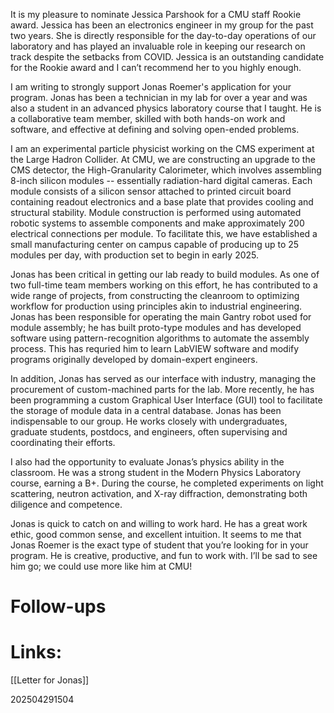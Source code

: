 
It is my pleasure to nominate Jessica Parshook for a CMU staff Rookie award. Jessica has been an electronics engineer in my group for the past two years. She is directly responsible for the day-to-day operations of our laboratory and has played an invaluable role in keeping our research on track despite the setbacks from COVID. Jessica is an outstanding candidate for the Rookie award and I can’t recommend her to you highly enough.





I am writing to strongly support Jonas Roemer's application for your program. 
Jonas has been a technician in my lab for over a year and was also a student in an advanced physics laboratory course that I taught. 
He is a collaborative team member, skilled with both hands-on work and software, and effective at defining and solving open-ended problems.

I am an experimental particle physicist working on the CMS experiment at the Large Hadron Collider. 
At CMU, we are constructing an upgrade to the CMS detector, the High-Granularity Calorimeter, which involves assembling 8-inch silicon modules -- essentially radiation-hard digital cameras. 
Each module consists of a silicon sensor attached to printed circuit board containing readout electronics and a base plate that provides cooling and structural stability. 
Module construction is performed using automated robotic systems to assemble components and make approximately 200 electrical connections per module.
To facilitate this, we have established a small manufacturing center on campus capable of producing up to 25 modules per day, with production set to begin in early 2025.

Jonas has been critical in getting our lab ready to build modules.
As one of two full-time team members working on this effort, he has contributed to a wide range of projects, from constructing the cleanroom to optimizing workflow for production using principles akin to industrial engineering.
Jonas has been responsible for operating the main Gantry robot used for module assembly; he has built proto-type modules and has developed software using pattern-recognition algorithms to automate the assembly  process.
This has requried him to learn LabVIEW software and modify programs originally developed by domain-expert engineers.

In addition, Jonas has served as our interface with industry, managing the procurement of custom-machined parts for the lab. 
More recently, he has been programming a custom Graphical User Interface (GUI) tool to facilitate the storage of module data in a central database.
Jonas has been indispensable to our group. 
He works closely with undergraduates, graduate students, postdocs, and engineers, often supervising and coordinating their efforts.


I also had the opportunity to evaluate Jonas’s physics ability in the classroom. 
He was a strong student in the Modern Physics Laboratory course, earning a B+. 
During the course, he completed experiments on light scattering, neutron activation, and X-ray diffraction, demonstrating both diligence and competence.


Jonas is quick to catch on and willing to work hard. 
He has a great work ethic, good common sense, and excellent intuition.
It seems to me that Jonas Roemer is the exact type of student that you’re looking for in your program. 
He is creative, productive, and fun to work with. 
I’ll be sad to see him go; we could use more like him at CMU!
# Follow-ups


# Links: 
[[Letter for Jonas]]


202504291504
